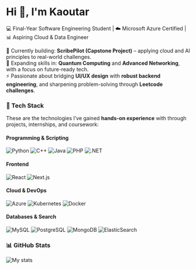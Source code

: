 # Hi 🦋, I'm Kaoutar

💻 Final-Year Software Engineering Student | ☁️ Microsoft Azure Certified | 📊 Aspiring Cloud & Data Engineer  

🔭 Currently building: **ScribePilot (Capstone Project)** – applying cloud and AI principles to real-world challenges.  
🌱 Expanding skills in: **Quantum Computing** and **Advanced Networking**, with a focus on future-ready tech.  
⚡ Passionate about bridging **UI/UX design** with **robust backend engineering**, and sharpening problem-solving through **Leetcode challenges**.  


### 🔧 Tech Stack

These are the technologies I’ve gained **hands-on experience** with through projects, internships, and coursework:

#### Programming & Scripting
![Python](https://img.shields.io/badge/-Python-3776AB?logo=python&logoColor=white)
![C++](https://img.shields.io/badge/-C++-00599C?logo=cplusplus&logoColor=white)
![Java](https://img.shields.io/badge/-Java-007396?logo=java&logoColor=white)
![PHP](https://img.shields.io/badge/-PHP-777BB4?logo=php&logoColor=white)
![.NET](https://img.shields.io/badge/-.NET-512BD4?logo=dotnet&logoColor=white)

#### Frontend
![React](https://img.shields.io/badge/-React-61DAFB?logo=react&logoColor=black)
![Next.js](https://img.shields.io/badge/-Next.js-000000?logo=nextdotjs&logoColor=white)

#### Cloud & DevOps
![Azure](https://img.shields.io/badge/-Azure-0078D4?logo=microsoftazure&logoColor=white)
![Kubernetes](https://img.shields.io/badge/-Kubernetes-326CE5?logo=kubernetes&logoColor=white)
![Docker](https://img.shields.io/badge/-Docker-2496ED?logo=docker&logoColor=white)

#### Databases & Search
![MySQL](https://img.shields.io/badge/-MySQL-4479A1?logo=mysql&logoColor=white)
![PostgreSQL](https://img.shields.io/badge/-PostgreSQL-336791?logo=postgresql&logoColor=white)
![MongoDB](https://img.shields.io/badge/-MongoDB-47A248?logo=mongodb&logoColor=white)
![ElasticSearch](https://img.shields.io/badge/-ElasticSearch-005571?logo=elasticsearch&logoColor=white)

### 📊 GitHub Stats
![My stats](https://github-readme-stats.vercel.app/api?username=kaoutarell&show_icons=true&theme=radical)
